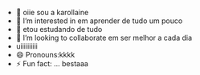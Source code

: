 - 👋 oiie sou a karollaine 
- 👀 I’m interested in em aprender de tudo um pouco 
- 🌱 etou estudando de tudo 
- 💞️ I’m looking to collaborate em ser melhor a cada dia 
- uiiiiiiiiii
- 😄 Pronouns:kkkk
- ⚡ Fun fact: ...
bestaaa
<!---
karollaine082/karollaine082 is a ✨ special ✨ repository because its `README.md` (this file) appears on your GitHub profile.
You can click the Preview link to take a look at your changes.
--->
